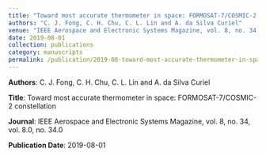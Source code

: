 ```yaml
---
title: "Toward most accurate thermometer in space: FORMOSAT-7/COSMIC-2 constellation"
authors: "C. J. Fong, C. H. Chu, C. L. Lin and A. da Silva Curiel"
venue: "IEEE Aerospace and Electronic Systems Magazine, vol. 8, no. 34, vol. 8.0, no. 34.0"
date: 2019-08-01
collection: publications
category: manuscripts
permalink: /publication/2019-08-toward-most-accurate-thermometer-in-space--formosat-7-cosmic-2-constellation
---
```


**Authors**: C. J. Fong, C. H. Chu, C. L. Lin and A. da Silva Curiel

**Title**: Toward most accurate thermometer in space: FORMOSAT-7/COSMIC-2 constellation

**Journal**: IEEE Aerospace and Electronic Systems Magazine, vol. 8, no. 34, vol. 8.0, no. 34.0

**Publication Date**: 2019-08-01
